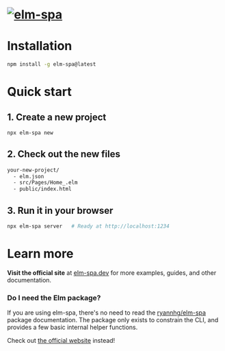 # [![elm-spa](https://v6.elm-spa.dev/images/rounded-logo-bg.png)](https://elm-spa.dev)

# **Installation**

```bash
npm install -g elm-spa@latest
```

# **Quick start**

## **1. Create a new project**

```bash
npx elm-spa new
```

## **2. Check out the new files**

```bash
your-new-project/
  - elm.json
  - src/Pages/Home_.elm
  - public/index.html
```

## **3. Run it in your browser**

```bash
npx elm-spa server   # Ready at http://localhost:1234
```

# **Learn more**

__Visit the official site__ at [elm-spa.dev](https://elm-spa.dev) for more examples, guides, and other documentation.

### **Do I need the Elm package?**

If you are using elm-spa, there's no need to read the [ryannhg/elm-spa](https://package.elm-lang.org/packages/ryannhg/elm-spa/latest/) package documentation. The package only exists to constrain the CLI, and provides a few basic internal helper functions. 

Check out [the official website](https://elm-spa.dev) instead!
